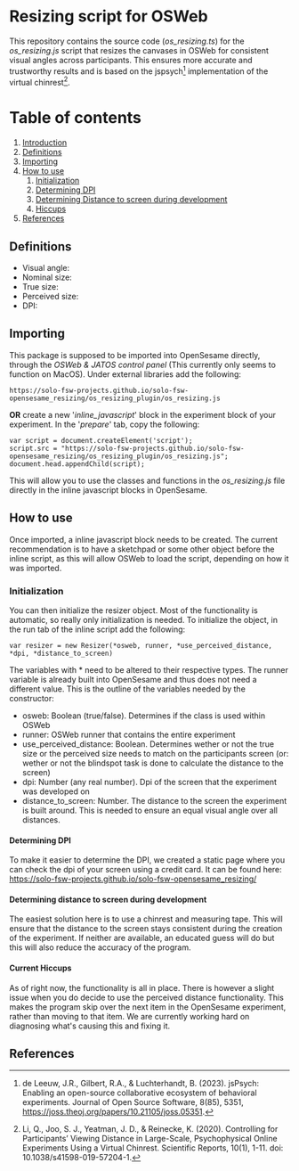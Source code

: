# Resizing script for OSWeb
This repository contains the source code (*os_resizing.ts*) for the *os_resizing.js* script that resizes the canvases in OSWeb for consistent visual angles across participants. This ensures more accurate and trustworthy results and is based on the jspsych[^1] implementation of the virtual chinrest[^2].

# Table of contents
1. [Introduction](#resizing-script-for-osweb)
2. [Definitions](#definitions)
3. [Importing](#importing)
4. [How to use](#howto)
    1. [Initialization](#initialization)
    2. [Determining DPI](#determining-dpi)
    3. [Determining Distance to screen during development](#determining-distance-to-screen-during-development)
    4. [Hiccups](#current-hiccups)
5. [References](#references)

## Definitions
- Visual angle: 
- Nominal size: 
- True size:
- Perceived size:
- DPI:


## Importing
This package is supposed to be imported into OpenSesame directly, through the *OSWeb & JATOS control panel* (This currently only seems to function on MacOS). Under external libraries add the following:
```
https://solo-fsw-projects.github.io/solo-fsw-opensesame_resizing/os_resizing_plugin/os_resizing.js
```
**OR** create a new '*inline_javascript*' block in the experiment block of your experiment. In the '*prepare*' tab, copy the following:
```
var script = document.createElement('script');
script.src = "https://solo-fsw-projects.github.io/solo-fsw-opensesame_resizing/os_resizing_plugin/os_resizing.js";
document.head.appendChild(script);
```
This will allow you to use the classes and functions in the *os_resizing.js* file directly in the inline javascript blocks in OpenSesame.

## How to use <a name="howto"></a>
Once imported, a inline javascript block needs to be created. The current recommendation is to have a sketchpad or some other object before the inline script, as this will allow OSWeb to load the script, depending on how it was imported.

### Initialization
You can then initialize the resizer object. Most of the functionality is automatic, so really only initialization is needed. To initialize the object, in the run tab of the inline script add the following:
```
var resizer = new Resizer(*osweb, runner, *use_perceived_distance, *dpi, *distance_to_screen)
```
The variables with * need to be altered to their respective types. The runner variable is already built into OpenSesame and thus does not need a different value. This is the outline of the variables needed by the constructor:
- osweb: Boolean (true/false). Determines if the class is used within OSWeb
- runner: OSWeb runner that contains the entire experiment
- use_perceived_distance: Boolean. Determines wether or not the true size or the perceived size needs to match on the participants screen (or: wether or not the blindspot task is done to calculate the distance to the screen)
- dpi: Number (any real number). Dpi of the screen that the experiment was developed on
- distance_to_screen: Number. The distance to the screen the experiment is built around. This is needed to ensure an equal visual angle over all distances.

#### Determining DPI
To make it easier to determine the DPI, we created a static page where you can check the dpi of your screen using a credit card. It can be found here:
https://solo-fsw-projects.github.io/solo-fsw-opensesame_resizing/

#### Determining distance to screen during development
The easiest solution here is to use a chinrest and measuring tape. This will ensure that the distance to the screen stays consistent during the creation of the experiment. If neither are available, an educated guess will do but this will also reduce the accuracy of the program.

#### Current Hiccups
As of right now, the functionality is all in place. There is however a slight issue when you do decide to use the perceived distance functionality. This makes the program skip over the next item in the OpenSesame experiment, rather than moving to that item. We are currently working hard on diagnosing what's causing this and fixing it.

## References
[^1]: de Leeuw, J.R., Gilbert, R.A., & Luchterhandt, B. (2023). jsPsych: Enabling an open-source collaborative ecosystem of behavioral experiments. Journal of Open Source Software, 8(85), 5351, https://joss.theoj.org/papers/10.21105/joss.05351.
[^2]: Li, Q., Joo, S. J., Yeatman, J. D., & Reinecke, K. (2020). Controlling for Participants’ Viewing Distance in Large-Scale, Psychophysical Online Experiments Using a Virtual Chinrest. Scientific Reports, 10(1), 1-11. doi: 10.1038/s41598-019-57204-1.
